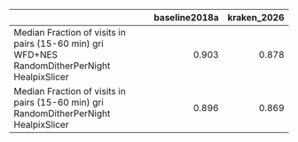|                                                                                               |   baseline2018a |   kraken_2026 |
|:----------------------------------------------------------------------------------------------|----------------:|--------------:|
| Median Fraction of visits in pairs (15-60 min) gri WFD+NES RandomDitherPerNight HealpixSlicer |           0.903 |         0.878 |
| Median Fraction of visits in pairs (15-60 min) gri RandomDitherPerNight HealpixSlicer         |           0.896 |         0.869 |
